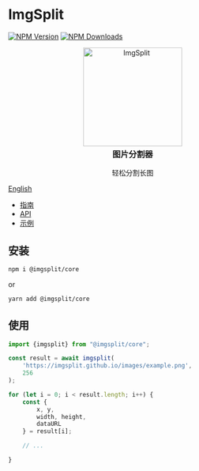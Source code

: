 # ImgSplit
[![NPM Version](https://img.shields.io/npm/v/@imgsplit/core)](https://www.npmjs.com/package/@imgsplit/core) [![NPM Downloads](https://img.shields.io/npm/dm/@imgsplit/core)](https://www.npmjs.com/package/@imgsplit/core)
<p style="text-align:center;" align="center">
    <picture align="center">
        <img align="center" alt="ImgSplit" width="200" src="https://imgsplit.github.io/images/pic.png" />
    </picture>
    <div align="center" style="margin-top: -20px">
        <h3>图片分割器</h3>
        <p>轻松分割长图</p>
    </div>
</p>

[English](./README.md)

- [指南](https://imgsplit.github.io/zh/guide/)
- [API](https://imgsplit.github.io/zh/api/)
- [示例](https://imgsplit.github.io/zh/guide/#示例)


## 安装
```bash [npm]
npm i @imgsplit/core
```
or
```bash [yarn]
yarn add @imgsplit/core
```

## 使用
```ts
import {imgsplit} from "@imgsplit/core";

const result = await imgsplit(
    'https://imgsplit.github.io/images/example.png',
    256
);

for (let i = 0; i < result.length; i++) {
    const {
        x, y,
        width, height,
        dataURL
    } = result[i];

    // ...

}
```